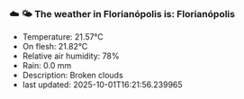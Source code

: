 ### ☁️ 🌤️  The weather in Florianópolis is: Florianópolis

- Temperature: 21.57°C
- On flesh: 21.82°C
- Relative air humidity: 78%
- Rain: 0.0 mm
- Description: Broken clouds
- last updated: 2025-10-01T16:21:56.239965
